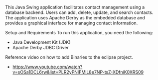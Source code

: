 This Java Swing application facilitates contact management using a database backend. Users can add, delete, update, and search contacts. The application uses Apache Derby as the embedded database and provides a graphical interface for managing contact information.

Setup and Requirements
To run this application, you need the following:

- Java Development Kit (JDK)
- Apache Derby JDBC Driver

Reference video on how to add Binaries to the eclipse project.
  - https://www.youtube.com/watch?v=sOSa1DCL6rw&list=PLR2yPNIFMlL8e7NP-tsZ-XDfniK0XRS09 
